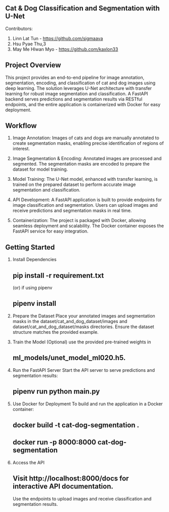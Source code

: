 ## Cat & Dog Classification and Segmentation with U-Net

Contributors:
1. Linn Lat Tun - https://github.com/sigmaava
2. Hsu Pyae Thu,3
3. May Me Hlwan Myo - https://github.com/kaxlon33

## Project Overview

  This project provides an end-to-end pipeline for image annotation, segmentation, encoding, and classification of cat and dog images using deep learning. The solution leverages U-Net architecture with transfer learning for robust image segmentation and classification. A FastAPI backend serves predictions and segmentation results via RESTful endpoints, and the entire application is containerized with Docker for easy deployment.
  
## Workflow

1.  Image Annotation:
        Images of cats and dogs are manually annotated to create segmentation masks, enabling precise identification of regions of interest.

2.  Image Segmentation & Encoding:
        Annotated images are processed and segmented. The segmentation masks are encoded to prepare the dataset for model training.

3.  Model Training:
        The U-Net model, enhanced with transfer learning, is trained on the prepared dataset to perform accurate image segmentation and classification.

4.  API Development:
        A FastAPI application is built to provide endpoints for image classification and segmentation. Users can upload images and receive predictions and segmentation masks in real time.
        
5.  Containerization:
        The project is packaged with Docker, allowing seamless deployment and scalability. The Docker container exposes the FastAPI service for easy integration.

##  Getting Started

1.  Install Dependencies
    ## pip install -r requirement.txt
    (or) if using pipenv
      ## pipenv install

2.  Prepare the Dataset
        Place your annotated images and segmentation masks in the dataset/cat_and_dog_dataset/images and dataset/cat_and_dog_dataset/masks directories.
        Ensure the dataset structure matches the provided example.
        
3.  Train the Model (Optional)
      use the provided pre-trained weights in
     ## ml_models/unet_model_ml020.h5.

4.  Run the FastAPI Server
        Start the API server to serve predictions and segmentation results:
    ## pipenv run python main.py

5.  Use Docker for Deployment
        To build and run the application in a Docker container:
    ## docker build -t cat-dog-segmentation .
    ## docker run -p 8000:8000 cat-dog-segmentation

6.  Access the API
    ## Visit http://localhost:8000/docs for interactive API documentation.
    Use the endpoints to upload images and receive classification and segmentation results.

